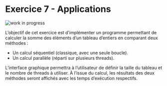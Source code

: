 # Exercice 7 - Applications

![work in progress](/img/work-in-progress.jpeg)

L’objectif de cet exercice est d’implémenter un programme permettant 
de calculer la somme des éléments d’un tableau d’entiers en comparant 
deux méthodes :

- Un calcul séquentiel (classique, avec une seule boucle).
- Un calcul parallèle (réparti sur plusieurs threads).

L’interface graphique permettra à l’utilisateur de définir la taille 
du tableau et le nombre de threads à utiliser. 
À l’issue du calcul, les résultats des deux méthodes seront affichés 
avec les temps d’exécution respectifs.
